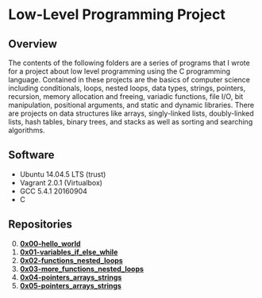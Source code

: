 # Low-Level Programming Project

## Overview
The contents of the following folders are a series of programs that I wrote for a project about low level programming using the C programming language. Contained in these projects are the basics of computer science including conditionals, loops, nested loops, data types, strings, pointers, recursion, memory allocation and freeing, variadic functions, file I/O, bit manipulation, positional arguments, and static and dynamic libraries. There are projects on data structures like arrays, singly-linked lists, doubly-linked lists, hash tables, binary trees, and stacks as well as sorting and searching algorithms.

## Software
* Ubuntu 14.04.5 LTS (trust)
* Vagrant 2.0.1 (Virtualbox)
* GCC 5.4.1 20160904
* C

## Repositories
0. **[0x00-hello_world](https://github.com/itsmuriuki/alx-low_level_programming/tree/master/0x00-hello_world)**
1. **[0x01-variables_if_else_while](https://github.com/itsmuriuki/alx-low_level_programming/tree/master/0x01-variables_if_else_while)**
2. **[0x02-functions_nested_loops](https://github.com/itsmuriuki/alx-low_level_programming/tree/master/0x02-functions_nested_loops)**
3. **[0x03-more_functions_nested_loops](https://github.com/itsmuriuki/alx-low_level_programming/tree/master/0x03-more_functions_nested_loops)**
4. **[0x04-pointers_arrays_strings](https://github.com/itsmuriuki/dhkschool-low_level_programming/tree/master/0x04-pointers_arrays_strings)**
5. **[0x05-pointers_arrays_strings](https://github.com/itsmuriuki/dhkschool-low_level_programming/tree/master/0x05-pointers_arrays_strings)**